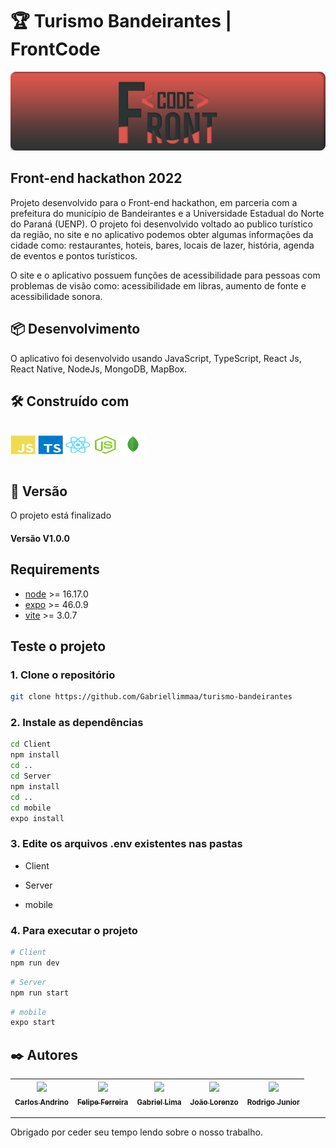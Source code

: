 # :trophy: Turismo Bandeirantes | FrontCode

<p align="center">
  <img src="banner_frontcode.png" />
</p>

## Front-end hackathon 2022

Projeto desenvolvido para o Front-end hackathon, em parceria com a prefeitura do município de Bandeirantes e a Universidade Estadual do Norte do Paraná (UENP). O projeto foi desenvolvido voltado ao publico turístico da região, no site e no aplicativo podemos obter algumas informações da cidade como: restaurantes, hoteis, bares, locais de lazer, história, agenda de eventos e pontos turísticos.

O site e o aplicativo possuem funções de acessibilidade para pessoas com problemas de visão como: acessibilidade em libras, aumento de fonte e acessibilidade sonora.

## 📦 Desenvolvimento

O aplicativo foi desenvolvido usando JavaScript, TypeScript, React Js, React Native, NodeJs, MongoDB, MapBox.

## 🛠️ Construído com

<div style="display: inline_block"><br>
  <img align="center" alt="Felipe-Js" height="30" width="40" src="https://raw.githubusercontent.com/devicons/devicon/master/icons/javascript/javascript-plain.svg">
  <img align="center" alt="Felipe-Ts" height="30" width="40" src="https://raw.githubusercontent.com/devicons/devicon/master/icons/typescript/typescript-plain.svg">
  <img align="center" alt="Felipe-React" height="30" width="40" src="https://raw.githubusercontent.com/devicons/devicon/master/icons/react/react-original.svg">
  <img align="center" alt="Felipe-NodeJs" height="30" width="40" src="https://raw.githubusercontent.com/devicons/devicon/master/icons/nodejs/nodejs-original.svg">
  <img align="center" alt="Felipe-MongoDB" height="30" width="40" src="https://raw.githubusercontent.com/devicons/devicon/master/icons/mongodb/mongodb-original.svg">
</div><br>

## 📌 Versão

O projeto está finalizado 

#### Versão V1.0.0

## Requirements

- [node](https://nodejs.org/en/download/) >= 16.17.0
- [expo](https://expo.dev/) >= 46.0.9
- [vite](https://vitejs.dev/) >= 3.0.7

## Teste o projeto

### 1. Clone o repositório

```bash
git clone https://github.com/Gabriellimmaa/turismo-bandeirantes
```

### 2. Instale as dependências

```bash
cd Client
npm install
cd ..
cd Server
npm install
cd ..
cd mobile
expo install
```

### 3. Edite os arquivos .env existentes nas pastas

* Client

* Server

* mobile

### 4. Para executar o projeto


```bash
# Client
npm run dev
```

```bash
# Server
npm run start
```

```bash
# mobile
expo start
```

## ✒️ Autores
| [<img src="https://avatars.githubusercontent.com/u/44775141?v=4" width=115><br><sub>Carlos Andrino</sub>](https://github.com/CarlosAAndrino) | [<img src="https://avatars.githubusercontent.com/u/48157305?v=4" width=115><br><sub>Felipe Ferreira</sub>](https://github.com/FelipeFerreiraDev) | [<img src="https://avatars.githubusercontent.com/u/42157830?v=4" width=115><br><sub>Gabriel Lima</sub>](https://github.com/Gabriellimmaa) | [<img src="https://avatars.githubusercontent.com/u/88116603?v=4" width=115><br><sub>João Lorenzo</sub>](https://github.com/lorenzoMalutta) | [<img src="https://avatars.githubusercontent.com/u/71649665?v=4" width=115><br><sub>Rodrigo Junior</sub>](https://github.com/Rodrigojuniorj) |
| :---: | :---: | :---: | :---: | :---: 


---
Obrigado por ceder seu tempo lendo sobre o nosso trabalho.
